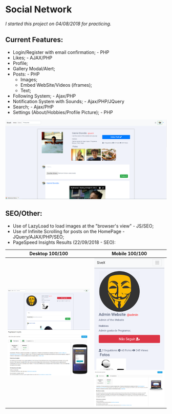 # Social Network
*I started this project on 04/08/2018 for practicing.*

## Current Features:
  - Login/Register with email confirmation; - PHP
  - Likes; - AJAX/PHP
  - Profile;
  - Gallery Modal/Alert;
  - Posts: - PHP
    - Images;
    - Embed WebSite/Videos (iframes);
    - Text;
  - Following System; - Ajax/PHP
  - Notification System with Sounds; - Ajax/PHP/JQuery
  - Search; - Ajax/PHP
  - Settings (About/Hobbies/Profile Picture); - PHP
    

![alt text](https://github.com/bakill3/social_network/blob/master/social.png)




## SEO/Other:
  - Use of LazyLoad to load images at the "browser's view" - JS/SEO;
  - Use of Infinite Scrolling for posts on the HomePage - JQuery/AJAX/PHP/SEO;
  - PageSpeed Insights Results (22/09/2018 - SEO):
  
  Desktop 100/100            |  Mobile 100/100
  :-------------------------:|:-------------------------:
  ![](https://github.com/bakill3/social_network/blob/master/desktop.png) ![alt text](https://github.com/bakill3/social_network/blob/master/in1.png)  |  ![](https://github.com/bakill3/social_network/blob/master/mobile.png) ![alt text](https://github.com/bakill3/social_network/blob/master/in2.png)
    
    



